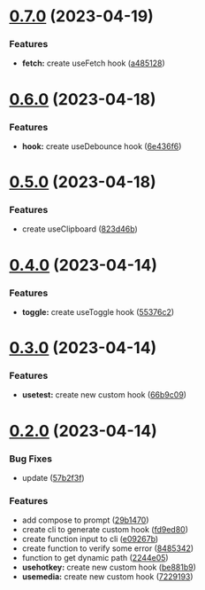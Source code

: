 # [0.7.0](https://github.com/mmartinsoliv/easy-hooks-ts/compare/v0.6.0...v0.7.0) (2023-04-19)


### Features

* **fetch:** create useFetch hook ([a485128](https://github.com/mmartinsoliv/easy-hooks-ts/commit/a485128fdfbece32064f93cdbccb69affd22511c))

# [0.6.0](https://github.com/mmartinsoliv/easy-hooks-ts/compare/v0.5.0...v0.6.0) (2023-04-18)


### Features

* **hook:** create useDebounce hook ([6e436f6](https://github.com/mmartinsoliv/easy-hooks-ts/commit/6e436f67f7603c16a049e07f1d8546c50a760554))

# [0.5.0](https://github.com/mmartinsoliv/easy-hooks-ts/compare/v0.4.0...v0.5.0) (2023-04-18)


### Features

* create useClipboard ([823d46b](https://github.com/mmartinsoliv/easy-hooks-ts/commit/823d46bbae6c7ca7a69a146593aed36825234ca1))

# [0.4.0](https://github.com/mmartinsoliv/easy-hooks-ts/compare/v0.3.0...v0.4.0) (2023-04-14)


### Features

* **toggle:** create useToggle hook ([55376c2](https://github.com/mmartinsoliv/easy-hooks-ts/commit/55376c2ec611c56b07b7818ee8de121114a1e438))

# [0.3.0](https://github.com/mmartinsoliv/easy-hooks-ts/compare/v0.2.0...v0.3.0) (2023-04-14)


### Features

* **usetest:** create new custom hook ([66b9c09](https://github.com/mmartinsoliv/easy-hooks-ts/commit/66b9c09142f789addf2db57fa50a462a8f1fcc48))

# [0.2.0](https://github.com/mmartinsoliv/easy-hooks-ts/compare/v0.1.2...v0.2.0) (2023-04-14)


### Bug Fixes

* update ([57b2f3f](https://github.com/mmartinsoliv/easy-hooks-ts/commit/57b2f3fcbe894dadd9d8b078dece3394a4fbe9da))


### Features

* add compose to prompt ([29b1470](https://github.com/mmartinsoliv/easy-hooks-ts/commit/29b14704bd0c86e7a83669e51709b1c4de5eea34))
* create cli to generate custom hook ([fd9ed80](https://github.com/mmartinsoliv/easy-hooks-ts/commit/fd9ed8050e56fcd13cb0facf93caeba2579ff433))
* create function input to cli ([e09267b](https://github.com/mmartinsoliv/easy-hooks-ts/commit/e09267be28c001eab71600d16ade2fc0d4b0a8ef))
* create function to verify some error ([8485342](https://github.com/mmartinsoliv/easy-hooks-ts/commit/84853424e8bf32d7bb9d7d3042339ce417cbfa43))
* function to get dynamic path ([2244e05](https://github.com/mmartinsoliv/easy-hooks-ts/commit/2244e05844987df7a7b1aae8c7e9cdde04eb71fe))
* **usehotkey:** create new custom hook ([be881b9](https://github.com/mmartinsoliv/easy-hooks-ts/commit/be881b9f4198282e36b77ccb4cc5984de5cdb382))
* **usemedia:** create new custom hook ([7229193](https://github.com/mmartinsoliv/easy-hooks-ts/commit/7229193ee1fed80d37276c704a4dcee4cbba2362))
